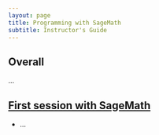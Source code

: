 ```yaml
---
layout: page
title: Programming with SageMath
subtitle: Instructor's Guide
---
```

## Overall

...

## [First session with SageMath](01-first-session.html)

* ...
